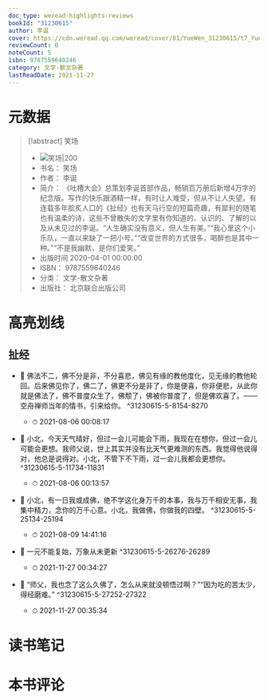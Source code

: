 ```yaml
---
doc_type: weread-highlights-reviews
bookId: "31230615"
author: 李诞
cover: https://cdn.weread.qq.com/weread/cover/81/YueWen_31230615/t7_YueWen_31230615.jpg
reviewCount: 0
noteCount: 5
isbn: 9787559640246
category: 文学-散文杂著
lastReadDate: 2021-11-27
---
```

# 元数据
> [!abstract] 笑场
> - ![ 笑场|200](https://cdn.weread.qq.com/weread/cover/81/YueWen_31230615/t7_YueWen_31230615.jpg)
> - 书名： 笑场
> - 作者： 李诞
> - 简介： 《吐槽大会》总策划李诞首部作品，畅销百万册后新增4万字的纪念版。写作的快乐跟酒精一样，有时让人难受，但从不让人失望。有连载多年脍炙人口的《扯经》也有天马行空的短篇奇趣，有犀利的随笔也有温柔的诗，这些不曾散失的文字里有你知道的、认识的、了解的以及从未见过的李诞。“人生确实没有意义，但人生有美。”“我心里这个小乐队，一直以来缺了一把小号。”“改变世界的方式很多，喝醉也是其中一种。”“不是我幽默，是你们爱笑。”
> - 出版时间 2020-04-01 00:00:00
> - ISBN： 9787559640246
> - 分类： 文学-散文杂著
> - 出版社： 北京联合出版公司

# 高亮划线

## 扯经


- 📌 佛法不二，佛不分是非，不分喜悲，佛见有缘的教他度化，见无缘的教他轮回。后来佛见你了，佛二了，佛更不分是非了，你是便喜，你非便悲，从此你就是佛法了，佛不普度众生了，佛颓了，佛被你普度了，但是佛欢喜了。——空舟禅师当年的情书，引来给你。 ^31230615-5-8154-8270
    - ⏱ 2021-08-06 00:08:17 

- 📌 小北，今天天气晴好，但过一会儿可能会下雨，我现在在想你，但过一会儿可能会更想。我师父说，世上其实并没有比天气更难测的东西。我觉得他说得对，他总是说得对。小北，不管下不下雨，过一会儿我都会更想你。 ^31230615-5-11734-11831
    - ⏱ 2021-08-06 00:13:57 

- 📌 小北，有一日我或成佛，绝不学这化身万千的本事，我与万千相安无事，我集中精力，念你的万千心意。小北，我做佛，你做我的四壁。 ^31230615-5-25134-25194
    - ⏱ 2021-08-09 14:41:16 

- 📌 一元不能复始，万象从未更新 ^31230615-5-26276-26289
    - ⏱ 2021-11-27 00:34:27 

- 📌 “师父，我也念了这么久佛了，怎么从来就没顿悟过啊？”“因为吃的苦太少，得经磨难。” ^31230615-5-27252-27322
    - ⏱ 2021-11-27 00:35:34 
# 读书笔记

# 本书评论

